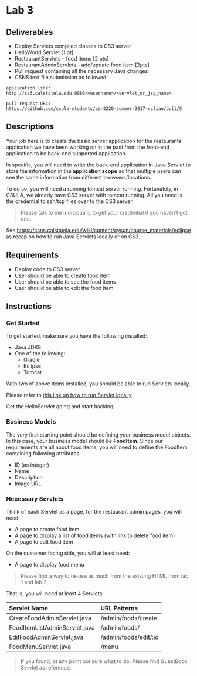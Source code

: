 # Lab 3

## Deliverables

* Deploy Servlets compiled classes to CS3 server
* HelloWorld Servlet [1 pt]
* RestaurantServlets - food items [2 pts]
* RestaurantAdminServlets - add/update food item [2pts]
* Pull request containing all the necessary Java changes
* CSNS text file submission as followed:

```
application link:
http://cs3.calstatela.edu:8080/<username>/<servlet_or_jsp_name>

pull request URL:
https://github.com/csula-students/cs-3220-summer-2017-rcliao/pull/5
```

## Descriptions

Your job here is to create the basic server application for the restaurants
application we have been working on in the past from the front-end application
to be back-end supported application.

In specific, you will need to write the back-end application in Java Servlet to
store the information in the **application scope** so that multiple users
can see the same information from different browsers/locations.

To do so, you will need a running tomcat server running. Fortunately, in CSULA,
we already have CS3 server with tomcat running. All you need is the credential
to ssh/tcp files over to the CS3 server.

> Please talk to me individually to get your credential if you haven't got one.

See https://csns.calstatela.edu/wiki/content/cysun/course_materials/eclipse as
recap on how to run Java Servlets locally or on CS3.

## Requirements

* Deploy code to CS3 server
* User should be able to create food item
* User should be able to see the food items
* User should be able to edit the food item

## Instructions

### Get Started

To get started, make sure you have the following installed:

* Java JDK8
* One of the following:
	* Gradle
	* Eclipse
	* Tomcat

With two of above items installed, you should be able to run Servlets locally.

Please refer to [this link on how to run Servlet locally](../utils/tomcat.md)

Get the HelloServlet going and start hacking!

### Business Models

The very first starting point should be defining your business model objects.
In this case, your business model should be **FoodItem**. Since our requirements
are all about food items, you will need to define the FoodItem containing following
attributes:

* ID (as integer)
* Name
* Description
* Image URL

### Necessary Servlets

Think of each Servlet as a page, for the restaurant admin pages, you will need:

* A page to create food item
* A page to display a list of food items (with link to delete food item)
* A page to edit food item

On the customer facing side, you will at least need:

* A page to display food menu

> Please find a way to re-use as much from the existing HTML from lab 1 and lab 2

That is, you will need at least 4 Servlets:

| Servlet Name | URL Patterns |
| :--          | :--          |
| CreateFoodAdminServlet.java | /admin/foods/create |
| FoodItemListAdminServlet.java | /admin/foods/ |
| EditFoodAdminServlet.java | /admin/foods/edit/:id |
| FoodMenuServlet.java | /menu |

> If you found, at any point not sure what to do. Please find GuestBook Servlet
as reference.
